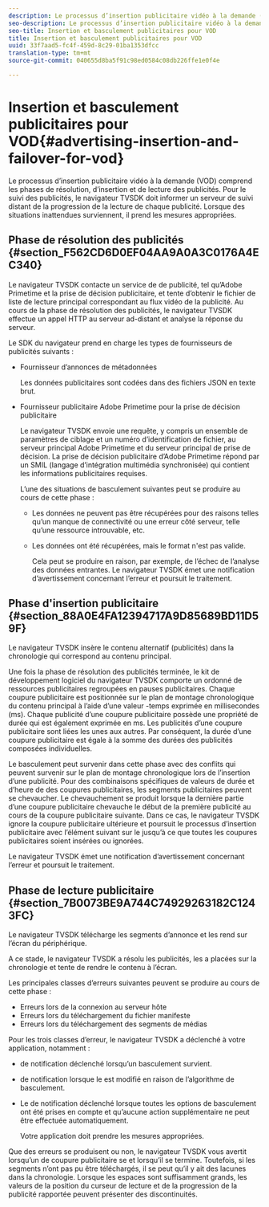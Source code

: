 ```yaml
---
description: Le processus d’insertion publicitaire vidéo à la demande (VOD) comprend les phases de résolution, d’insertion et de lecture des publicités. Pour le suivi des publicités, le navigateur TVSDK doit informer un serveur de suivi distant de la progression de la lecture de chaque publicité. Lorsque des situations inattendues surviennent, il prend les mesures appropriées.
seo-description: Le processus d’insertion publicitaire vidéo à la demande (VOD) comprend les phases de résolution, d’insertion et de lecture des publicités. Pour le suivi des publicités, le navigateur TVSDK doit informer un serveur de suivi distant de la progression de la lecture de chaque publicité. Lorsque des situations inattendues surviennent, il prend les mesures appropriées.
seo-title: Insertion et basculement publicitaires pour VOD
title: Insertion et basculement publicitaires pour VOD
uuid: 33f7aad5-fc4f-459d-8c29-01ba1353dfcc
translation-type: tm+mt
source-git-commit: 040655d8ba5f91c98ed0584c08db226ffe1e0f4e

---
```



# Insertion et basculement publicitaires pour VOD{#advertising-insertion-and-failover-for-vod}

Le processus d’insertion publicitaire vidéo à la demande (VOD) comprend les phases de résolution, d’insertion et de lecture des publicités. Pour le suivi des publicités, le navigateur TVSDK doit informer un serveur de suivi distant de la progression de la lecture de chaque publicité. Lorsque des situations inattendues surviennent, il prend les mesures appropriées.

## Phase de résolution des publicités {#section_F562CD6D0EF04AA9A0A3C0176A4EC340}

Le navigateur TVSDK contacte un service de  de publicité, tel qu’Adobe Primetime et la prise de décision publicitaire, et tente d’obtenir le fichier de liste de lecture principal correspondant au flux vidéo de la publicité. Au cours de la phase de résolution des publicités, le navigateur TVSDK effectue un appel HTTP au serveur ad-distant et analyse la réponse du serveur.

Le SDK du navigateur prend en charge les types de fournisseurs de publicités suivants :

* Fournisseur d’annonces de métadonnées

   Les données publicitaires sont codées dans des fichiers JSON en texte brut.
* Fournisseur publicitaire Adobe Primetime pour la prise de décision publicitaire

   Le navigateur TVSDK envoie une requête, y compris un ensemble de paramètres de ciblage et un numéro d’identification de fichier, au serveur principal Adobe Primetime et du serveur principal de prise de décision. La prise de décision publicitaire d’Adobe Primetime répond par un SMIL (langage d’intégration multimédia synchronisée) qui contient les informations publicitaires requises.

   L’une des situations de basculement suivantes peut se produire au cours de cette phase :

   * Les données ne peuvent pas être récupérées pour des raisons telles qu’un manque de connectivité ou une erreur côté serveur, telle qu’une ressource introuvable, etc.
   * Les données ont été récupérées, mais le format n&#39;est pas valide.

      Cela peut se produire en raison, par exemple, de l’échec de l’analyse des données entrantes.
   Le navigateur TVSDK émet une notification d’avertissement concernant l’erreur et poursuit le traitement.

## Phase d&#39;insertion publicitaire {#section_88A0E4FA12394717A9D85689BD11D59F}

Le navigateur TVSDK insère le contenu alternatif (publicités) dans la chronologie qui correspond au contenu principal.

Une fois la phase de résolution des publicités terminée, le kit de développement logiciel du navigateur TVSDK comporte un ordonné de ressources publicitaires regroupées en pauses publicitaires. Chaque coupure publicitaire est positionnée sur le plan de montage chronologique du contenu principal à l’aide d’une valeur -temps exprimée en millisecondes (ms). Chaque publicité d’une coupure publicitaire possède une propriété de durée qui est également exprimée en ms. Les publicités d’une coupure publicitaire sont liées les unes aux autres. Par conséquent, la durée d’une coupure publicitaire est égale à la somme des durées des publicités composées individuelles.

Le basculement peut survenir dans cette phase avec des conflits qui peuvent survenir sur le plan de montage chronologique lors de l’insertion d’une publicité. Pour des combinaisons spécifiques de valeurs de durée et d’heure de  des coupures publicitaires, les segments publicitaires peuvent se chevaucher. Le chevauchement se produit lorsque la dernière partie d’une coupure publicitaire chevauche le début de la première publicité au cours de la coupure publicitaire suivante. Dans ce cas, le navigateur TVSDK ignore la coupure publicitaire ultérieure et poursuit le processus d’insertion publicitaire avec l’élément suivant sur le  jusqu’à ce que toutes les coupures publicitaires soient insérées ou ignorées.

Le navigateur TVSDK émet une notification d’avertissement concernant l’erreur et poursuit le traitement.

## Phase de lecture publicitaire {#section_7B0073BE9A744C74929263182C1243FC}

Le navigateur TVSDK télécharge les segments d’annonce et les rend sur l’écran du périphérique.

A ce stade, le navigateur TVSDK a résolu les publicités, les a placées sur la chronologie et tente de rendre le contenu à l’écran.

Les principales classes d’erreurs suivantes peuvent se produire au cours de cette phase :

* Erreurs lors de la connexion au serveur hôte
* Erreurs lors du téléchargement du fichier manifeste
* Erreurs lors du téléchargement des segments de médias

Pour les trois classes d’erreur, le navigateur TVSDK a déclenché  à votre application, notamment :

* de notification déclenché lorsqu’un basculement survient.
* de notification lorsque le  est modifié en raison de l’algorithme de basculement.
* Le de notification  déclenché lorsque toutes les options de basculement ont été prises en compte et qu’aucune action supplémentaire ne peut être effectuée automatiquement.

   Votre application doit prendre les mesures appropriées.

Que des erreurs se produisent ou non, le navigateur TVSDK vous avertit lorsqu’un de coupure publicitaire se  et lorsqu’il se termine. Toutefois, si les segments n’ont pas pu être téléchargés, il se peut qu’il y ait des lacunes dans la chronologie. Lorsque les espaces sont suffisamment grands, les valeurs de la position du curseur de lecture et de la progression de la publicité rapportée peuvent présenter des discontinuités.
